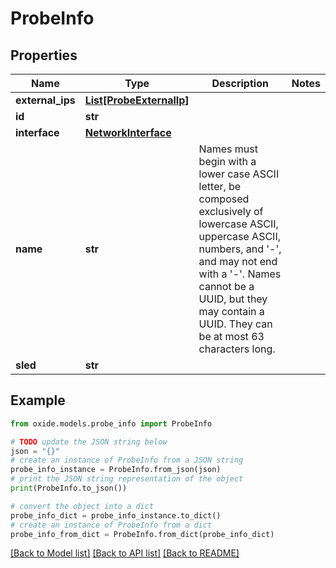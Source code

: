 # ProbeInfo


## Properties

Name | Type | Description | Notes
------------ | ------------- | ------------- | -------------
**external_ips** | [**List[ProbeExternalIp]**](ProbeExternalIp.md) |  | 
**id** | **str** |  | 
**interface** | [**NetworkInterface**](NetworkInterface.md) |  | 
**name** | **str** | Names must begin with a lower case ASCII letter, be composed exclusively of lowercase ASCII, uppercase ASCII, numbers, and &#39;-&#39;, and may not end with a &#39;-&#39;. Names cannot be a UUID, but they may contain a UUID. They can be at most 63 characters long. | 
**sled** | **str** |  | 

## Example

```python
from oxide.models.probe_info import ProbeInfo

# TODO update the JSON string below
json = "{}"
# create an instance of ProbeInfo from a JSON string
probe_info_instance = ProbeInfo.from_json(json)
# print the JSON string representation of the object
print(ProbeInfo.to_json())

# convert the object into a dict
probe_info_dict = probe_info_instance.to_dict()
# create an instance of ProbeInfo from a dict
probe_info_from_dict = ProbeInfo.from_dict(probe_info_dict)
```
[[Back to Model list]](../README.md#documentation-for-models) [[Back to API list]](../README.md#documentation-for-api-endpoints) [[Back to README]](../README.md)


